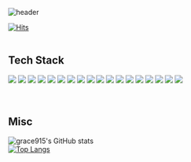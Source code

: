 ![header](https://capsule-render.vercel.app/api?type=waving&text=Lee%20Gaeun&color=timeGradient&height=200&fontSize=80&section=header&animation=twinkling&section=footer&fontAlign=28&fontAlignY=44&stroke=FFFFFF&strokeWidth=1&desc=HYU%20CSE%2019&descAlign=60&descAlignY=52&descSize=23)


 [![Hits](https://hits.seeyoufarm.com/api/count/incr/badge.svg?url=https%3A%2F%2Fgithub.com%2Fgrace915%2Fhit-counter&count_bg=%2379C83D&title_bg=%23555555&icon=&icon_color=%23E7E7E7&title=hits&edge_flat=false)](https://hits.seeyoufarm.com)
 <br><br>
## Tech Stack
<div>
  <img src="https://img.shields.io/badge/Python-3776AB?style=flat-square&logo=python&logoColor=white" />
  <img src="https://img.shields.io/badge/Java-007396?style=flat-square&logo=java&logoColor=white" />
  <img src="https://img.shields.io/badge/JavaScript-F7DF1E?style=flat-square&logo=javascript&logoColor=white" />
  <img src="https://img.shields.io/badge/C-A8B9CC?style=flat-square&logo=c&logoColor=white" />
  <img src="https://img.shields.io/badge/C++-00599C?style=flat-square&logo=c%2B%2B&logoColor=white" />
  <img src="https://img.shields.io/badge/HTML-E34F26?style=flat-square&logo=html5&logoColor=white" />
  <img src="https://img.shields.io/badge/Css-1572B6?style=flat-square&logo=css3&logoColor=white" />
  <img src="https://img.shields.io/badge/React-61DAFB?style=flat-square&logo=react&logoColor=white" />
  <img src="https://img.shields.io/badge/ReactNative-F7DF1E?style=flat-square&logo=javascript&logoColor=white" />
  <img src="https://img.shields.io/badge/AndroidStudio-3DDC84?style=flat-square&logo=androidstudio&logoColor=white" />
  <img src="https://img.shields.io/badge/Node.js-339933?style=flat-square&logo=node.js&logoColor=white" />
<!--   <img src="https://img.shields.io/badge/MongoDB-47A248?style=flat-square&logo=mongodb&logoColor=white" /> -->
  <img src="https://img.shields.io/badge/MySQL-4479A1?style=flat-square&logo=mysql&logoColor=white" />
  <img src="https://img.shields.io/badge/Amazon AWS-232F3E?style=flat-square&logo=Amazon%20AWS&logoColor=white" />
  <img src="https://img.shields.io/badge/npm-CB3837?style=flat-square&logo=npm&logoColor=white" />
  <img src="https://img.shields.io/badge/Git-F05032?style=flat-square&logo=git&logoColor=white" />
  <img src="https://img.shields.io/badge/GitHub-181717?style=flat-square&logo=github&logoColor=white" />
  <img src="https://img.shields.io/badge/Notion-000000?style=flat-square&logo=notion&logoColor=white" />
  <img src="https://img.shields.io/badge/Figma-F24E1E?style=flat-square&logo=figma&logoColor=white" />
</div>
<br><br>

## Misc
![grace915's GitHub stats](https://github-stats-xfou-obud9in9b-grace915.vercel.app/api?username=grace915&show_icons=true&theme=radical)  
[![Top Langs](https://github-readme-stats.vercel.app/api/top-langs/?username=grace915&layout=compact&theme=dark&exclude_repo=UnityBasic)](https://github.com/anuraghazra/github-readme-stats)
